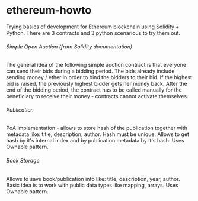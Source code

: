 # ethereum-howto
Trying basics of development for Ethereum blockchain using Solidity + Python.
There are 3 contracts and 3 python scenarious to try them out.

###### Simple Open Auction (from Solidity documentation)
The general idea of the following simple auction contract is that everyone can send their bids during a bidding period. The bids already include sending money / ether in order to bind the bidders to their bid. If the highest bid is raised, the previously highest bidder gets her money back. After the end of the bidding period, the contract has to be called manually for the beneficiary to receive their money - contracts cannot activate themselves.

###### Publication
PoA implementation - allows to store hash of the publication together with metadata like: title, description, author. Hash must be unique. Allows to get hash by it's internal index and by publication metadata by it's hash. Uses Ownable pattern.

###### Book Storage
Allows to save book/publication info like: title, description, year, author. Basic idea is to work with public data types like mapping, arrays. Uses Ownable pattern.
